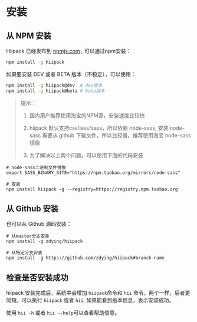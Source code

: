 # 安装

## 从 NPM 安装

Hiipack 已经发布到 [npmjs.com](https://www.npmjs.com/) , 可以通过npm安装：

```bash
npm install -g hiipack
```

如果要安装 DEV 或者 BETA 版本（不稳定），可以使用：

```bash
npm install -g hiipack@dev  # dev版本
npm install -g hiipack@beta # beta版本
```

> 提示：
> 
> 1. 国内用户推荐使用淘宝的NPM源，安装速度比较快
> 
> 2. hiipack 默认支持css/less/sass，所以依赖 node-sass, 安装 node-sass 需要从 github 下载文件，所以比较慢，推荐使用淘宝 node-sass 镜像
> 
> 3. 为了解决以上两个问题，可以使用下面的代码安装

```
# node-sass二进制文件镜像 
export SASS_BINARY_SITE="https://npm.taobao.org/mirrors/node-sass" 

# 安装 
npm install hiipack -g --registry=https://registry.npm.taobao.org
```

## 从 Github 安装

也可以从 Github 源码安装：

```
# 从master分支安装
npm install -g zdying/hiipack

# 从特定分支安装
npm install -g https://github.com/zdying/hiipack#branch-name
```

## 检查是否安装成功

hiipack 安装完成后，系统中会增加 `hiipack`命令和 `hii` 命令，两个一样，后者更简短。可以执行 `hiipack` 或者 `hii`, 如果能看到版本信息，表示安装成功。

使用 `hii -h` 或者 `hii --help`可以查看帮助信息。


